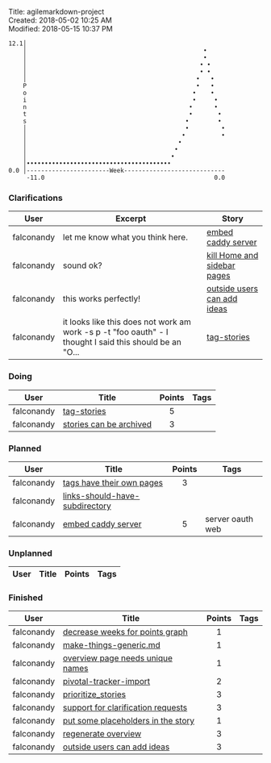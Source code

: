 Title: agilemarkdown-project  
Created: 2018-05-02 10:25 AM  
Modified: 2018-05-15 10:37 PM  

```
12.1│                                                       
    │                                                 •     
    │                                                 •     
    │                                                • •    
    │                                                • •    
    │                                               •   •   
    P                                               •   •   
    o                                              •    •   
    i                                              •     •  
    n                                             •      •  
    t                                             •       • 
    s                                            •        • 
    │                                            •         •
    │                                           •          •
    │                                          •            
    │                                         •             
    │                                        •              
    │••••••••••••••••••••••••••••••••••••••••               
0.0 │-----------------------Week----------------------------
     -11.0                                               0.0

```
### Clarifications
 User | Excerpt | Story 
---|---|---
 falconandy | let me know what you think here. | [embed caddy server](embed-caddy-server) 
 falconandy | sound ok? | [kill Home and sidebar pages](kill-Home-and-sidebar-pages) 
 falconandy | this works perfectly! | [outside users can add ideas](outside-users-can-add-ideas) 
 falconandy | it looks like this does not work am work -s p -t "foo oauth" - I thought I said this should be an "O... | [tag-stories](tag-stories) 

### Doing
 User | Title | Points | Tags 
---|---|:---:|---
 falconandy | [tag-stories](tag-stories) | 5 | 
 falconandy | [stories can be archived](stories-can-be-archived) | 3 | 

### Planned
 User | Title | Points | Tags 
---|---|:---:|---
 falconandy | [tags have their own pages](tags-have-their-own-pages) | 3 | 
 falconandy | [links-should-have-subdirectory](links-should-have-subdirectory) |  | 
 falconandy | [embed caddy server](embed-caddy-server) | 5 | server oauth web

### Unplanned
 User | Title | Points | Tags 
---|---|:---:|---

### Finished
 User | Title | Points | Tags 
---|---|:---:|---
 falconandy | [decrease weeks for points graph](decrease-weeks-for-points-graph) | 1 | 
 falconandy | [make-things-generic.md](make-things-generic.md) | 1 | 
 falconandy | [overview page needs unique names](overview-page-needs-unique-names) | 1 | 
 falconandy | [pivotal-tracker-import](pivotal-tracker-import) | 2 | 
 falconandy | [prioritize_stories](prioritize-stories) | 3 | 
 falconandy | [support for clarification requests](send-comments-to-users) | 3 | 
 falconandy | [put some placeholders in the story](put-some-placeholders-in-the-story) | 1 | 
 falconandy | [regenerate overview](regenerate-overview) | 3 | 
 falconandy | [outside users can add ideas](outside-users-can-add-ideas) | 3 | 
